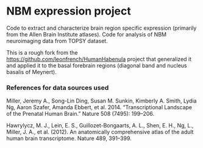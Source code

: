 # NBM expression project
Code to extract and characterize brain region specific expression (primarily from the Allen Brain Institute atlases).
Code for analysis of NBM neuroimaging data from TOPSY dataset.

This is a rough fork from the https://github.com/leonfrench/HumanHabenula project that generalized it and applied it to the basal forebrain regions (diagonal band and nucleus basalis of Meynert).

### References for data sources used

Miller, Jeremy A., Song-Lin Ding, Susan M. Sunkin, Kimberly A. Smith, Lydia Ng, Aaron Szafer, Amanda Ebbert, et al. 2014. “Transcriptional Landscape of the Prenatal Human Brain.” Nature 508 (7495): 199–206.

Hawrylycz, M. J., Lein, E. S., Guillozet-Bongaarts, A. L., Shen, E. H., Ng, L., Miller, J. A., et al. (2012). An anatomically comprehensive atlas of the adult human brain transcriptome. Nature 489, 391–399.
